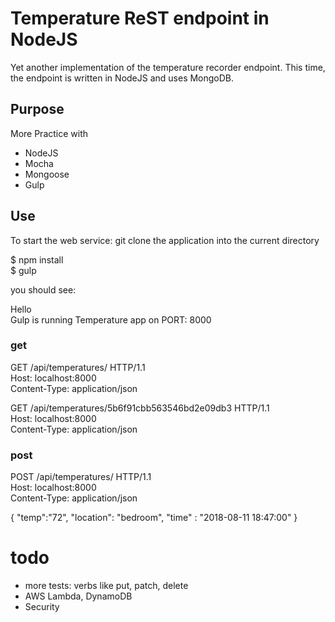 # Temperature ReST endpoint in NodeJS
Yet another implementation of the temperature recorder endpoint.  This time, the endpoint is written in NodeJS and uses MongoDB.



## Purpose
More Practice with
* NodeJS
* Mocha
* Mongoose
* Gulp


## Use
To start the web service:
git clone the application into the current directory

 $ npm install<br>
 $ gulp

you should see:

Hello<br>
Gulp is running Temperature app on PORT: 8000


### get
GET /api/temperatures/ HTTP/1.1<br>
Host: localhost:8000<br>
Content-Type: application/json<br>

GET /api/temperatures/5b6f91cbb563546bd2e09db3 HTTP/1.1<br>
Host: localhost:8000<br>
Content-Type: application/json<br>


### post
POST /api/temperatures/ HTTP/1.1<br>
Host: localhost:8000<br>
Content-Type: application/json<br>

{
	"temp":"72",
	"location": "bedroom",
	"time" : "2018-08-11 18:47:00"
}

# todo
* more tests: verbs like put, patch, delete
* AWS Lambda, DynamoDB
* Security
